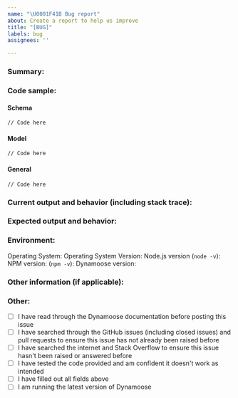 ```yaml
---
name: "\U0001F41B Bug report"
about: Create a report to help us improve
title: "[BUG]"
labels: bug
assignees: ''

---
```


<!-- Not filling out ALL of the relevant fields in this issue will cause your issue to be closed -->

### Summary:




### Code sample:
#### Schema
```
// Code here
```

#### Model
```
// Code here
```

#### General
```
// Code here
```


### Current output and behavior (including stack trace):




### Expected output and behavior:




### Environment:

Operating System:
Operating System Version:
Node.js version (`node -v`):
NPM version: (`npm -v`):
Dynamoose version:


### Other information (if applicable):




### Other:
- [ ] I have read through the Dynamoose documentation before posting this issue
- [ ] I have searched through the GitHub issues (including closed issues) and pull requests to ensure this issue has not already been raised before
- [ ] I have searched the internet and Stack Overflow to ensure this issue hasn't been raised or answered before
- [ ] I have tested the code provided and am confident it doesn't work as intended
- [ ] I have filled out all fields above
- [ ] I am running the latest version of Dynamoose
